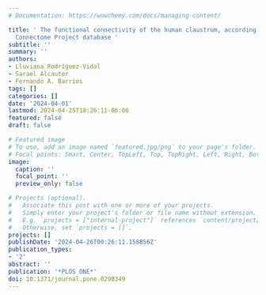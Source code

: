 ```yaml
---
# Documentation: https://wowchemy.com/docs/managing-content/

title: ' The functional connectivity of the human claustrum, according to the Human
  Connectome Project database '
subtitle: ''
summary: ''
authors:
- Lluviana Rodríguez-Vidal
- Sarael Alcauter
- Fernando A. Barrios
tags: []
categories: []
date: '2024-04-01'
lastmod: 2024-04-25T18:26:11-06:00
featured: false
draft: false

# Featured image
# To use, add an image named `featured.jpg/png` to your page's folder.
# Focal points: Smart, Center, TopLeft, Top, TopRight, Left, Right, BottomLeft, Bottom, BottomRight.
image:
  caption: ''
  focal_point: ''
  preview_only: false

# Projects (optional).
#   Associate this post with one or more of your projects.
#   Simply enter your project's folder or file name without extension.
#   E.g. `projects = ["internal-project"]` references `content/project/deep-learning/index.md`.
#   Otherwise, set `projects = []`.
projects: []
publishDate: '2024-04-26T00:26:11.158856Z'
publication_types:
- '2'
abstract: ''
publication: '*PLOS ONE*'
doi: 10.1371/journal.pone.0298349
---
```


